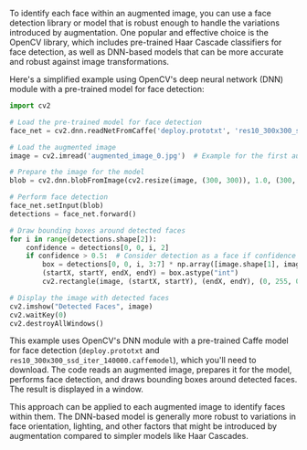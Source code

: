 To identify each face within an augmented image, you can use a face detection library or model that is robust enough to handle the variations introduced by augmentation. One popular and effective choice is the OpenCV library, which includes pre-trained Haar Cascade classifiers for face detection, as well as DNN-based models that can be more accurate and robust against image transformations.

Here's a simplified example using OpenCV's deep neural network (DNN) module with a pre-trained model for face detection:

```python
import cv2

# Load the pre-trained model for face detection
face_net = cv2.dnn.readNetFromCaffe('deploy.prototxt', 'res10_300x300_ssd_iter_140000.caffemodel')

# Load the augmented image
image = cv2.imread('augmented_image_0.jpg')  # Example for the first augmented image

# Prepare the image for the model
blob = cv2.dnn.blobFromImage(cv2.resize(image, (300, 300)), 1.0, (300, 300), (104.0, 177.0, 123.0))

# Perform face detection
face_net.setInput(blob)
detections = face_net.forward()

# Draw bounding boxes around detected faces
for i in range(detections.shape[2]):
    confidence = detections[0, 0, i, 2]
    if confidence > 0.5:  # Consider detection as a face if confidence > 0.5
        box = detections[0, 0, i, 3:7] * np.array([image.shape[1], image.shape[0], image.shape[1], image.shape[0]])
        (startX, startY, endX, endY) = box.astype("int")
        cv2.rectangle(image, (startX, startY), (endX, endY), (0, 255, 0), 2)

# Display the image with detected faces
cv2.imshow("Detected Faces", image)
cv2.waitKey(0)
cv2.destroyAllWindows()
```

This example uses OpenCV's DNN module with a pre-trained Caffe model for face detection (`deploy.prototxt` and `res10_300x300_ssd_iter_140000.caffemodel`), which you'll need to download. The code reads an augmented image, prepares it for the model, performs face detection, and draws bounding boxes around detected faces. The result is displayed in a window.

This approach can be applied to each augmented image to identify faces within them. The DNN-based model is generally more robust to variations in face orientation, lighting, and other factors that might be introduced by augmentation compared to simpler models like Haar Cascades.